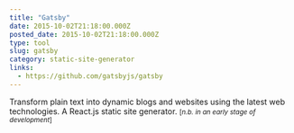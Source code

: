 ```yaml
---
title: "Gatsby"
date: 2015-10-02T21:18:00.000Z
posted_date: 2015-10-02T21:18:00.000Z
type: tool
slug: gatsby
category: static-site-generator
links:
  - https://github.com/gatsbyjs/gatsby
---
```

Transform plain text into dynamic blogs and websites using the latest web technologies. A React.js static site generator. <small>[_n.b. in an early stage of development_]</small>





